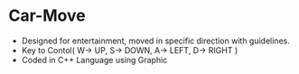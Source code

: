 # Car-Move
- Designed for entertainment, moved in specific direction with guidelines.
- Key to Contol( W-> UP, S-> DOWN, A-> LEFT, D-> RIGHT ) 
- Coded in C++ Language using Graphic 

